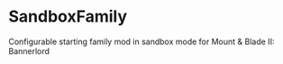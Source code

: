 # SandboxFamily
Configurable starting family mod in sandbox mode for Mount &amp; Blade II: Bannerlord
